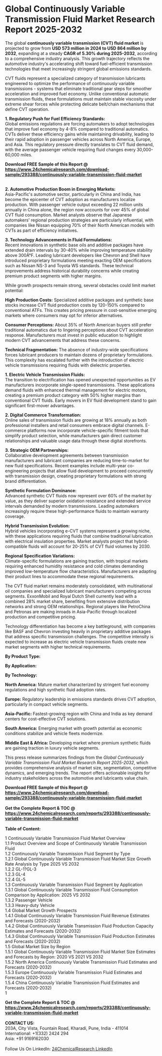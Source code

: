<h1>Global Continuously Variable Transmission Fluid Market Research Report 2025-2032</h1><p>The global <strong>continuously variable transmission (CVT) fluid market</strong> is projected to grow from <strong>USD 573 million in 2024 to USD 864 million by 2032</strong>, expanding at a steady <strong>CAGR of 5.30% during 2025-2032</strong>, according to a comprehensive industry analysis. This growth trajectory reflects the automotive industry's accelerating shift toward fuel-efficient transmission technologies that meet increasingly stringent global emissions standards.</p><p>CVT fluids represent a specialized category of transmission lubricants engineered to optimize the performance of continuously variable transmissions - systems that eliminate traditional gear steps for smoother acceleration and improved fuel economy. Unlike conventional automatic transmission fluids, these formulations must maintain stable viscosity under extreme shear forces while protecting delicate belt/chain mechanisms that define CVT operation.</p><p><strong>1. Regulatory Push for Fuel Efficiency Standards:</strong><br>
Global emissions regulations are forcing automakers to adopt technologies that improve fuel economy by 4-8% compared to traditional automatics. CVTs deliver these efficiency gains while maintaining drivability, leading to their rapid adoption in passenger vehicles across North America, Europe, and Asia. This regulatory pressure directly translates to CVT fluid demand, with the average passenger vehicle requiring fluid changes every 30,000-60,000 miles.</p><div><b>Download FREE Sample of this Report @ 
            <a href="https://www.24chemicalresearch.com/download-sample/293388/continuously-variable-transmission-fluid-market">
            https://www.24chemicalresearch.com/download-sample/293388/continuously-variable-transmission-fluid-market</a></b></div><br><p><strong>2. Automotive Production Boom in Emerging Markets:</strong><br>
Asia-Pacific's automotive sector, particularly in China and India, has become the epicenter of CVT adoption as manufacturers localize production. With passenger vehicle output exceeding 22 million units annually in China alone, the region now accounts for over 45% of global CVT fluid consumption. Market analysts observe that Japanese automakers' regional production strategies are particularly influential, with companies like Nissan equipping 70% of their North American models with CVTs as part of efficiency initiatives.</p><p><strong>3. Technology Advancements in Fluid Formulations:</strong><br>
Recent innovations in synthetic base oils and additive packages have extended drain intervals by 30-40% while improving temperature stability above 300Â°F. Leading lubricant developers like Chevron and Shell have introduced proprietary formulations meeting exacting OEM specifications such as Nissan NS-3 and Toyota WS standards. These technical improvements address historical durability concerns while creating premium product segments with higher margins.</p><p>While growth prospects remain strong, several obstacles could limit market potential:</p><p><strong>High Production Costs:</strong> Specialized additive packages and synthetic base stocks increase CVT fluid production costs by 120-150% compared to conventional ATFs. This creates pricing pressure in cost-sensitive emerging markets where consumers may opt for inferior alternatives.</p><p><strong>Consumer Perceptions:</strong> About 35% of North American buyers still prefer traditional automatics due to lingering perceptions about CVT acceleration response. Manufacturers must invest in public education to highlight modern CVT advancements that address these concerns.</p><p><strong>Technical Fragmentation:</strong> The absence of industry-wide specifications forces lubricant producers to maintain dozens of proprietary formulations. This complexity has escalated further with the introduction of electric vehicle transmissions requiring fluids with dielectric properties.</p><p><strong>1. Electric Vehicle Transmission Fluids:</strong><br>
The transition to electrification has opened unexpected opportunities as EV manufacturers incorporate single-speed transmissions. These applications demand fluids with enhanced thermal management for electric motors, creating a premium product category with 50% higher margins than conventional CVT fluids. Early movers in EV fluid development stand to gain significant first-mover advantages.</p><p><strong>2. Digital Commerce Transformation:</strong><br>
Online sales of transmission fluids are growing at 18% annually as both professional installers and retail consumers embrace digital channels. E-commerce platforms now incorporate vehicle-specific fitment tools that simplify product selection, while manufacturers gain direct customer relationships and valuable usage data through these digital storefronts.</p><p><strong>3. Strategic OEM Partnerships:</strong><br>
Collaborative development agreements between transmission manufacturers and lubricant companies are reducing time-to-market for new fluid specifications. Recent examples include multi-year co-engineering projects that allow fluid development to proceed concurrently with transmission design, creating proprietary formulations with strong brand differentiation.</p><p><strong>Synthetic Formulation Dominance:</strong><br>
	Advanced synthetic CVT fluids now represent over 60% of the market by value, as they deliver superior oxidation resistance and extended service intervals demanded by modern transmissions. Leading automakers increasingly require these high-performance fluids to maintain warranty coverage.</p><p><strong>Hybrid Transmission Evolution:</strong><br>
	Hybrid vehicles incorporating e-CVT systems represent a growing niche, with these applications requiring fluids that combine traditional lubrication with electrical insulation properties. Market analysts project that hybrid-compatible fluids will account for 20-25% of CVT fluid volumes by 2030.</p><p><strong>Regional Specification Variations:</strong><br>
	Climate-specific formulations are gaining traction, with tropical markets requiring enhanced humidity resistance and cold climates demanding improved low-temperature flow characteristics. Manufacturers are adapting their product lines to accommodate these regional requirements.</p><p>The CVT fluid market remains moderately consolidated, with multinational oil companies and specialized lubricant manufacturers competing across segments. ExxonMobil and Royal Dutch Shell currently lead with a combined 28% market share, benefiting from extensive distribution networks and strong OEM relationships. Regional players like PetroChina and Petronas are making inroads in Asia-Pacific through localized production and competitive pricing.</p><p>Technology differentiation has become a key battleground, with companies like BASF and Chevron investing heavily in proprietary additive packages that address specific transmission challenges. The competitive intensity is expected to increase as electric vehicle transmission fluids create new market segments with higher technical requirements.</p><p><strong>By Product Type:</strong></p><p><strong>By Application:</strong></p><p><strong>By Technology:</strong></p><p><strong>North America:</strong> Mature market characterized by stringent fuel economy regulations and high synthetic fluid adoption rates.</p><p><strong>Europe:</strong> Regulatory leadership in emissions standards drives CVT adoption, particularly in compact vehicle segments.</p><p><strong>Asia-Pacific:</strong> Fastest-growing region with China and India as key demand centers for cost-effective CVT solutions.</p><p><strong>South America:</strong> Emerging market with growth potential as economic conditions stabilize and vehicle fleets modernize.</p><p><strong>Middle East &amp; Africa:</strong> Developing market where premium synthetic fluids are gaining traction in luxury vehicle segments.</p><p>This press release summarizes findings from the <em>Global Continuously Variable Transmission Fluid Market Research Report 2025-2032</em>, which provides comprehensive analysis of market size, segmentation, competitive dynamics, and emerging trends. The report offers actionable insights for industry stakeholders across the automotive and lubricants value chain.</p><div><b>Download FREE Sample of this Report @ 
            <a href="https://www.24chemicalresearch.com/download-sample/293388/continuously-variable-transmission-fluid-market">
            https://www.24chemicalresearch.com/download-sample/293388/continuously-variable-transmission-fluid-market</a></b></div><br><div><b>Get the Complete Report & TOC @ 
            <a href="https://www.24chemicalresearch.com/reports/293388/continuously-variable-transmission-fluid-market">
            https://www.24chemicalresearch.com/reports/293388/continuously-variable-transmission-fluid-market</a></b></div><br>
            <b>Table of Content:</b><p>1 Continuously Variable Transmission Fluid Market Overview<br />
    1.1 Product Overview and Scope of Continuously Variable Transmission Fluid<br />
    1.2 Continuously Variable Transmission Fluid Segment by Type<br />
        1.2.1 Global Continuously Variable Transmission Fluid Market Size Growth Rate Analysis by Type 2025 VS 2032<br />
        1.2.2 GL-1?GL-3<br />
        1.2.3 GL-4<br />
        1.2.4 GL-5<br />
    1.3 Continuously Variable Transmission Fluid Segment by Application<br />
        1.3.1 Global Continuously Variable Transmission Fluid Consumption Comparison by Application: 2025 VS 2032<br />
        1.3.2 Passenger Vehicle<br />
        1.3.3 Heavy-duty Vehicle<br />
    1.4 Global Market Growth Prospects<br />
        1.4.1 Global Continuously Variable Transmission Fluid Revenue Estimates and Forecasts (2020-2032)<br />
        1.4.2 Global Continuously Variable Transmission Fluid Production Capacity Estimates and Forecasts (2020-2032)<br />
        1.4.3 Global Continuously Variable Transmission Fluid Production Estimates and Forecasts (2020-2032)<br />
    1.5 Global Market Size by Region<br />
        1.5.1 Global Continuously Variable Transmission Fluid Market Size Estimates and Forecasts by Region: 2020 VS 2021 VS 2032<br />
        1.5.2 North America Continuously Variable Transmission Fluid Estimates and Forecasts (2020-2032)<br />
        1.5.3 Europe Continuously Variable Transmission Fluid Estimates and Forecasts (2020-2032)<br />
        1.5.4 China Continuously Variable Transmission Fluid Estimates and Forecasts (2020-2032)<br />
        1</p><div><b>Get the Complete Report & TOC @ 
            <a href="https://www.24chemicalresearch.com/reports/293388/continuously-variable-transmission-fluid-market">
            https://www.24chemicalresearch.com/reports/293388/continuously-variable-transmission-fluid-market</a></b></div><br><b>CONTACT US:</b><br>
            203A, City Vista, Fountain Road, Kharadi, Pune, India - 411014<br>
            International: +1(332) 2424 294<br>
            Asia: +91 9169162030 <br><br>
            Follow Us On LinkedIn: <a href="https://www.linkedin.com/company/24chemicalresearch/">24ChemicalResearch LinkedIn</a>